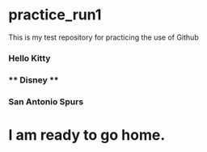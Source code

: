 # practice_run1
This is my test repository for practicing the use of Github
### Hello Kitty
### ** Disney **
### San Antonio Spurs

# I am ready to go home.

